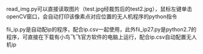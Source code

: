 read_img.py可以直接读取图片（test.jpg经裁剪后的test2.jpg），鼠标左键单击openCV窗口，会自动打印该像素点对应位置的无人机程序的python指令

fii_ip.py是自动配ip的程序，配合ip.csv一起使用，此外fii_ip27.py是python2.7的程序，可直接在下载有小鸟飞飞官方软件的电脑上运行，配合ip.csv自动配置无人机ip
